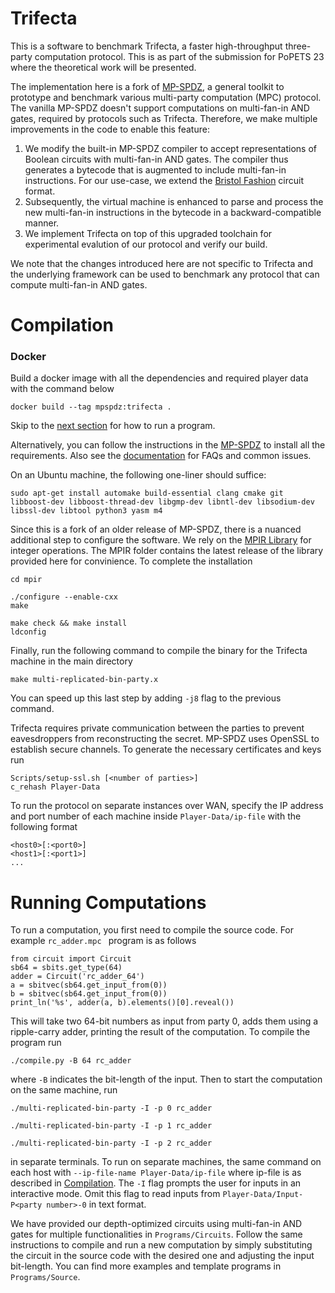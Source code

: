 # Trifecta

This is a software to benchmark Trifecta, a faster high-throughput three-party computation protocol. This is as part of the submission for PoPETS 23 where the theoretical work will be presented. 

The implementation here is a fork of [MP-SPDZ](https://github.com/data61/MP-SPDZ/tree/master), a general toolkit to prototype and benchmark various multi-party computation (MPC) protocol. The vanilla MP-SPDZ doesn't support computations on multi-fan-in AND gates, required by protocols such as Trifecta. Therefore, we make multiple improvements in the code to enable this feature:

1. We modify the built-in MP-SPDZ compiler to accept representations of Boolean circuits with multi-fan-in AND gates. The compiler thus generates a bytecode that is augmented to  include multi-fan-in instructions. For our use-case, we extend the [Bristol Fashion](https://homes.esat.kuleuven.be/~nsmart/MPC/) circuit format.
2. Subsequently, the virtual machine is enhanced to parse and process the new multi-fan-in instructions in the bytecode in a backward-compatible manner. 
3. We implement Trifecta on top of this upgraded toolchain for experimental evalution of our protocol and verify our build. 

We note that the changes introduced here are not specific to Trifecta and the underlying framework can be used to benchmark any protocol that can compute multi-fan-in AND gates.

# <a name="compilation"></a> Compilation 

### Docker

Build a docker image with all the dependencies and required player data with the command below

```
docker build --tag mpspdz:trifecta .
```

Skip to the [next section](#computation) for how to run a program.

Alternatively, you can follow the instructions in the [MP-SPDZ](https://github.com/data61/MP-SPDZ/tree/master) to install all the requirements. Also see the [documentation](https://mp-spdz.readthedocs.io/en/latest/index.html) for FAQs and common issues. 

On an Ubuntu machine, the following one-liner should suffice:

```
sudo apt-get install automake build-essential clang cmake git libboost-dev libboost-thread-dev libgmp-dev libntl-dev libsodium-dev libssl-dev libtool python3 yasm m4
```

Since this is a fork of an older release of MP-SPDZ, there is a nuanced additional step to configure the software. We rely on the [MPIR Library](https://github.com/wbhart/mpir) for integer operations. The MPIR folder contains the latest release of the library provided here for convinience. To complete the installation 

```
cd mpir

./configure --enable-cxx 
make

make check && make install
ldconfig
```

Finally, run the following command to compile the binary for the Trifecta machine in the main directory

```
make multi-replicated-bin-party.x
```

You can speed up this last step by adding ``` -j8 ``` flag to the previous command. 

Trifecta requires private communication between the parties to prevent eavesdroppers from reconstructing the secret. MP-SPDZ uses OpenSSL to establish secure channels. To generate the necessary certificates and keys run

```
Scripts/setup-ssl.sh [<number of parties>]
c_rehash Player-Data
```
To run the protocol on separate instances over WAN, specify the IP address and port number of each machine inside ```Player-Data/ip-file``` with the following format

```
<host0>[:<port0>]
<host1>[:<port1>]
...
```

# <a name="computation"></a> Running Computations

To run a computation, you first need to compile the source code. For example ```rc_adder.mpc ``` program is as follows

```
from circuit import Circuit
sb64 = sbits.get_type(64)
adder = Circuit('rc_adder_64')
a = sbitvec(sb64.get_input_from(0))
b = sbitvec(sb64.get_input_from(0))
print_ln('%s', adder(a, b).elements()[0].reveal())
```

This will take two 64-bit numbers as input from party 0, adds them using a ripple-carry adder, printing the result of the computation. To compile the program run

```
./compile.py -B 64 rc_adder
```

where ``` -B ``` indicates the bit-length of the input. Then to start the computation on the same machine, run

``` 
./multi-replicated-bin-party -I -p 0 rc_adder
```

``` 
./multi-replicated-bin-party -I -p 1 rc_adder
```

``` 
./multi-replicated-bin-party -I -p 2 rc_adder
```

in separate terminals. To run on separate machines,  the same command on each host with ``` --ip-file-name Player-Data/ip-file ``` where ip-file is as described in [Compilation](#compilation). The ```-I``` flag prompts the user for inputs in an interactive mode. Omit this flag to read inputs from ``` Player-Data/Input-P<party number>-0 ``` in text format. 

We have provided our depth-optimized circuits using multi-fan-in AND gates for multiple functionalities in ``` Programs/Circuits ```. Follow the same instructions to compile and run a new computation by simply substituting the circuit in the source code with the desired one and adjusting the input bit-length. You can find more examples and template programs in ``` Programs/Source ```. 
